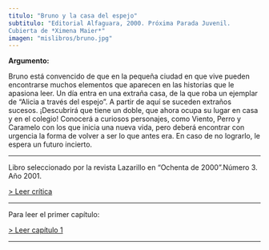 ```yaml
---
titulo: "Bruno y la casa del espejo"
subtitulo: "Editorial Alfaguara, 2000. Próxima Parada Juvenil.Cubierta de *Ximena Maier*"
imagen: "mislibros/bruno.jpg"
---
```

 **Argumento:**

Bruno está convencido de que en la pequeña ciudad en que vive pueden
encontrarse muchos elementos que aparecen en las historias que le apasiona
leer. Un día entra en una extraña casa, de la que roba un ejemplar de “Alicia
a través del espejo”. A partir de aquí se suceden extraños sucesos.
¡Descubrirá que tiene un doble, que ahora ocupa su lugar en casa y en el
colegio! Conocerá a curiosos personajes, como Viento, Perro y Caramelo con
los que inicia una nueva vida, pero deberá encontrar con urgencia la forma de
volver a ser lo que antes era. En caso de no lograrlo, le espera un futuro
incierto.

* * *

Libro seleccionado por la revista Lazarillo en “Ochenta de 2000”.Número 3.
Año 2001.

[> Leer crítica](http:/ver/paraleer/Critica-Bruno)

* * *

Para leer el primer capítulo:

[> Leer capítulo 1](http:/ver/paraleer/Bruno-capitulo)

* * *
